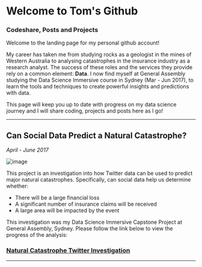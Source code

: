 # Welcome to Tom's Github

### Codeshare, Posts and Projects

Welcome to the landing page for my personal github account!

My career has taken me from studying rocks as a geologist in the mines of Western Australia to analysing catastrophes in the insurance industry as a research analyst. The success of these roles and the services they provide rely on a common element: **Data**. I now find myself at General Assembly studying the Data Science Immersive course in Sydney (Mar - Jun 2017), to learn the tools and techniques to create powerful insights and predictions with data.

This page will keep you up to date with progress on my data science journey and I will share coding, projects and posts here as I go!

---

## Can Social Data Predict a Natural Catastrophe?
_April - June 2017_


![image](https://media.giphy.com/media/3o7TKOrTKTwdIFBi2k/giphy.gif)

This project is an investigation into how Twitter data can be used to predict major natural catastrophes. Specifically, can social data help us determine whether:
- There will be a large financial loss
- A significant number of insurance claims will be received
- A large area will be impacted by the event

This investigation was my Data Science Immersive Capstone Project at General Assembly, Sydney. Please follow the link below to view the progress of the analysis:

### [Natural Catastrophe Twitter Investigation](/capstone/index.md)

---
